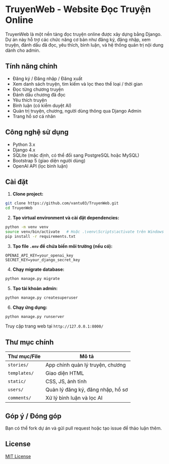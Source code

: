 # TruyenWeb - Website Đọc Truyện Online

TruyenWeb là một nền tảng đọc truyện online được xây dựng bằng Django. Dự án này hỗ trợ các chức năng cơ bản như đăng ký, đăng nhập, xem truyện, đánh dấu đã đọc, yêu thích, bình luận, và hệ thống quản trị nội dung dành cho admin.

## Tính năng chính

- Đăng ký / Đăng nhập / Đăng xuất
- Xem danh sách truyện, tìm kiếm và lọc theo thể loại / thời gian
- Đọc từng chương truyện
- Đánh dấu chương đã đọc
- Yêu thích truyện
- Bình luận (có kiểm duyệt AI)
- Quản trị truyện, chương, người dùng thông qua Django Admin
- Trang hồ sơ cá nhân

## Công nghệ sử dụng

- Python 3.x
- Django 4.x
- SQLite (mặc định, có thể đổi sang PostgreSQL hoặc MySQL)
- Bootstrap 5 (giao diện người dùng)
- OpenAI API (lọc bình luận)

## Cài đặt

1. **Clone project:**

```bash
git clone https://github.com/vantu03/TruyenWeb.git
cd TruyenWeb
```

2. **Tạo virtual environment và cài đặt dependencies:**

```bash
python -m venv venv
source venv/bin/activate   # Hoặc .\venv\Scripts\activate trên Windows
pip install -r requirements.txt
```

3. **Tạo file `.env` để chứa biến môi trường (nếu có):**

```
OPENAI_API_KEY=your_openai_key
SECRET_KEY=your_django_secret_key
```

4. **Chạy migrate database:**

```bash
python manage.py migrate
```

5. **Tạo tài khoản admin:**

```bash
python manage.py createsuperuser
```

6. **Chạy ứng dụng:**

```bash
python manage.py runserver
```

Truy cập trang web tại `http://127.0.0.1:8000/`

## Thư mục chính

| Thư mục/File         | Mô tả                              |
|----------------------|-------------------------------------|
| `stories/`           | App chính quản lý truyện, chương   |
| `templates/`         | Giao diện HTML                     |
| `static/`            | CSS, JS, ảnh tĩnh                  |
| `users/`             | Quản lý đăng ký, đăng nhập, hồ sơ |
| `comments/`          | Xử lý bình luận và lọc AI         |

## Góp ý / Đóng góp

Bạn có thể fork dự án và gửi pull request hoặc tạo issue để thảo luận thêm.

## License

[MIT License](LICENSE)

